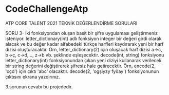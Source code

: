 # CodeChallengeAtp

ATP CORE TALENT 2021 TEKNİK DEĞERLENDİRME SORULARI 


SORU 3- İki fonksiyondan oluşan basit bir şifre uygulaması geliştirmeniz isteniyor.
 letter_dictionary(int) adlı fonksiyon integer bir değeri girdi olarak alacak ve bu değer
kadar alfabedeki türkçe harfleri kaydırarak yeni bir harf dizisi oluşturacaktır.
 Örn, letter_dictionary(2) için oluşacak harf dizisi a->c, b->ç, c->d,..., z->b vb.
şeklinde eşleşecektir.
 decode(int, string) fonksiyonu letter_dictionary(int) fonksiyonundan çıkan yeni diziyi
kullanarak verilecek bir string değerini değiştirerek şifresiz hale getirecektir. Örn, encode(2, 'cçd')
için çıktı 'abc' olacaktır.
 decode(2, 'ogşiyzy fyöay') fonksiyonunun çıktısını ekrana yazdırınız.
 
3.sorunun cevabı bu projededir.
